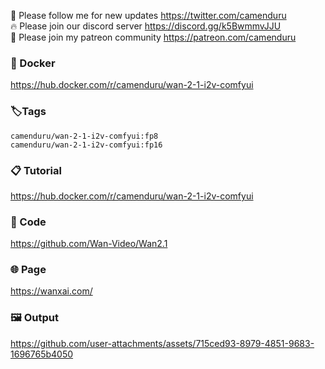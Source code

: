 🐣 Please follow me for new updates https://twitter.com/camenduru <br />
🔥 Please join our discord server https://discord.gg/k5BwmmvJJU <br />
🥳 Please join my patreon community https://patreon.com/camenduru <br />

###  🐳 Docker
https://hub.docker.com/r/camenduru/wan-2-1-i2v-comfyui

### 🏷Tags
`camenduru/wan-2-1-i2v-comfyui:fp8` <br />
`camenduru/wan-2-1-i2v-comfyui:fp16`

### 📋 Tutorial
https://hub.docker.com/r/camenduru/wan-2-1-i2v-comfyui

### 🧬 Code
https://github.com/Wan-Video/Wan2.1

### 🌐 Page
https://wanxai.com/

### 🖼 Output

https://github.com/user-attachments/assets/715ced93-8979-4851-9683-1696765b4050
